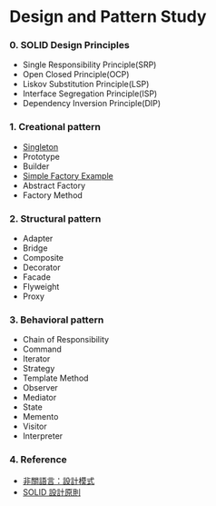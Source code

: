 ﻿# Design and Pattern Study

### 0. SOLID Design Principles
- Single Responsibility Principle(SRP)
- Open Closed Principle(OCP)
- Liskov Substitution Principle(LSP)
- Interface Segregation Principle(ISP)
- Dependency Inversion Principle(DIP)

### 1. Creational pattern
- [Singleton](https://github.com/changemyminds/Design-and-Pattern/tree/master/Singleton)
- Prototype
- Builder
- [Simple Factory Example](https://github.com/changemyminds/Design-and-Pattern/tree/master/SimpleFactory/src)
- Abstract Factory
- Factory Method

### 2. Structural pattern
- Adapter
- Bridge
- Composite
- Decorator
- Facade
- Flyweight
- Proxy

### 3. Behavioral pattern
- Chain of Responsibility
- Command
- Iterator
- Strategy
- Template Method
- Observer
- Mediator
- State
- Memento
- Visitor
- Interpreter

### 4. Reference
- [非關語言：設計模式](https://openhome.cc/Gossip/DesignPattern/)
- [SOLID 設計原則](http://rockssdlog.blogspot.tw/2012/03/oo-solid.html)


